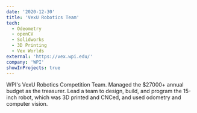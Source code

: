```yaml
---
date: '2020-12-30'
title: 'VexU Robotics Team'
tech:
  - Odeometry
  - openCV
  - Solidworks
  - 3D Printing
  - Vex Worlds
external: 'https://vex.wpi.edu/'
company: 'WPI'
showInProjects: true
---
```


WPI's VexU Robotics Competition Team. Managed the $27000+ annual budget as the treasurer. Lead a team to design, build, and program the 15-inch robot, which was 3D printed and CNCed, and used odometry and computer vision.
